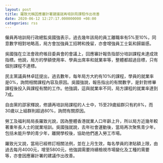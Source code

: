 ```yaml
---
layout: post
title: 羅致光稱因應審計署建議就再培訓局課程作出改善
date: 2020-06-12 12:27:17.000000000 +08:00
categories: rss
---
```


僱員再培訓局行政總監吳國強表示，過去幾年該局的員工離職率有5%至10%，同意數字相對地略高，局方會加強員工招聘和挽留，亦會增強員工士氣和歸屬感。

吳國強在立法會政府帳目委員會的會議上，回應審計報告指部分培訓課程未達成效指標。他說，局方的學額使用率、學員出席率和就業率等，整體都超過目標，只有個別課程不達標。

民主黨議員林卓廷提出，過去數年，每年局方大約有10%的課程，學員的就業率是0%，詢問相關課程內容及原因。吳國強說，報告指出的有關數字，是針對修畢課程後投入與課程有關的工作。他強調，這與就業率不同，局方課程的就業率達到7成。

自由黨的邵家輝說，修讀再培訓局課程的人士中，15至29歲組群只有約8%，而30歲以上組群則超過80%，詢問有關原因。

勞工及福利局局長羅致光說，因為整體香港就業人口年齡上升，所以局方近幾年較著重年長人士的就業培訓。吳國強就說，去年社會運動後，當局再次聚焦青少年，包括未能升學的青少年，離開學校後，協助他們進入勞工市場。

羅致光又說，當局已經修訂相關法例，並在上月生效，每名學員的津貼額上限，由過去每月4000元，增至5800元，他強調需要持續檢視市場變化及工種的需要等，亦會因應審計署的建議作出改善。
